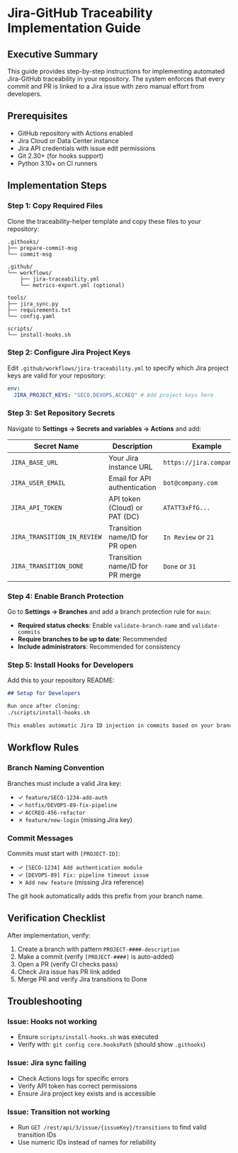 # Jira-GitHub Traceability Implementation Guide

## Executive Summary

This guide provides step-by-step instructions for implementing automated Jira-GitHub traceability in your repository. The system enforces that every commit and PR is linked to a Jira issue with zero manual effort from developers.

## Prerequisites

- GitHub repository with Actions enabled
- Jira Cloud or Data Center instance
- Jira API credentials with issue edit permissions
- Git 2.30+ (for hooks support)
- Python 3.10+ on CI runners

## Implementation Steps

### Step 1: Copy Required Files

Clone the traceability-helper template and copy these files to your repository:

```text
.githooks/
├── prepare-commit-msg
└── commit-msg

.github/
└── workflows/
    ├── jira-traceability.yml
    └── metrics-export.yml (optional)

tools/
├── jira_sync.py
├── requirements.txt
└── config.yaml

scripts/
└── install-hooks.sh
```

### Step 2: Configure Jira Project Keys

Edit `.github/workflows/jira-traceability.yml` to specify which Jira project keys are valid for your repository:

```yaml
env:
  JIRA_PROJECT_KEYS: "SECO,DEVOPS,ACCREQ" # Add project keys here
```

### Step 3: Set Repository Secrets

Navigate to **Settings → Secrets and variables → Actions** and add:

| Secret Name                 | Description                     | Example                    |
| --------------------------- | ------------------------------- | -------------------------- |
| `JIRA_BASE_URL`             | Your Jira instance URL          | `https://jira.company.com` |
| `JIRA_USER_EMAIL`           | Email for API authentication    | `bot@company.com`          |
| `JIRA_API_TOKEN`            | API token (Cloud) or PAT (DC)   | `ATATT3xFfG...`            |
| `JIRA_TRANSITION_IN_REVIEW` | Transition name/ID for PR open  | `In Review` or `21`        |
| `JIRA_TRANSITION_DONE`      | Transition name/ID for PR merge | `Done` or `31`             |

### Step 4: Enable Branch Protection

Go to **Settings → Branches** and add a branch protection rule for `main`:

- **Required status checks**: Enable `validate-branch-name` and `validate-commits`
- **Require branches to be up to date**: Recommended
- **Include administrators**: Recommended for consistency

### Step 5: Install Hooks for Developers

Add this to your repository README:

```markdown
## Setup for Developers

Run once after cloning:
./scripts/install-hooks.sh

This enables automatic Jira ID injection in commits based on your branch name.
```

## Workflow Rules

### Branch Naming Convention

Branches must include a valid Jira key:

- ✓ `feature/SECO-1234-add-auth`
- ✓ `hotfix/DEVOPS-89-fix-pipeline`
- ✓ `ACCREQ-456-refactor`
- ✗ `feature/new-login` (missing Jira key)

### Commit Messages

Commits must start with `[PROJECT-ID]`:

- ✓ `[SECO-1234] Add authentication module`
- ✓ `[DEVOPS-89] Fix: pipeline timeout issue`
- ✗ `Add new feature` (missing Jira reference)

The git hook automatically adds this prefix from your branch name.

## Verification Checklist

After implementation, verify:

1. Create a branch with pattern `PROJECT-####-description`
2. Make a commit (verify `[PROJECT-####]` is auto-added)
3. Open a PR (verify CI checks pass)
4. Check Jira issue has PR link added
5. Merge PR and verify Jira transitions to Done

## Troubleshooting

### Issue: Hooks not working

- Ensure `scripts/install-hooks.sh` was executed
- Verify with: `git config core.hooksPath` (should show `.githooks`)

### Issue: Jira sync failing

- Check Actions logs for specific errors
- Verify API token has correct permissions
- Ensure Jira project key exists and is accessible

### Issue: Transition not working

- Run `GET /rest/api/3/issue/{issueKey}/transitions` to find valid transition IDs
- Use numeric IDs instead of names for reliability
